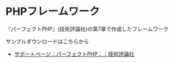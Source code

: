 # PHPフレームワーク
『パーフェクトPHP』(技術評論社)の第7章で作成したフレームワーク

サンプルダウンロードはこちらから

- [サポートページ：パーフェクトPHP：｜技術評論社](http://gihyo.jp/book/2010/978-4-7741-4437-5/support)
